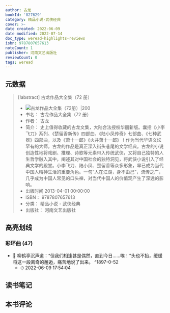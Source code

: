 ```yaml
---
author: 古龙
bookId: '827629'
category: 精品小说-武侠经典
cover: >-
date created: 2022-06-09
date modified: 2022-07-14
doc_type: weread-highlights-reviews
isbn: 9787807657613
noteCount: 1
publisher: 河南文艺出版社
reviewCount: 0
tags: weread
---
```


## 元数据

> [!abstract] 古龙作品大全集（72 册）
> - ![ 古龙作品大全集（72册）|200](https://wfqqreader-1252317822.image.myqcloud.com/cover/629/827629/t7_827629.jpg)
> - 书名： 古龙作品大全集（72 册）
> - 作者： 古龙
> - 简介： 史上值得收藏的古龙文集，大陆合法授权华丽新版。囊括《小李飞刀》系列、《楚留香新传》四部曲、《陆小凤传奇》七部曲、《七种武器》四部曲，以及《萧十一郎》《火并萧十一郎》！作为当代华语文坛罕有的大师，古龙的作品是真正深入街头巷尾的文学经典。古龙的小说创造性地将戏剧、推理、诗歌等元素带入传统武侠，又将自己独特的人生哲学融入其中，阐述其对中国社会的独特洞见，将武侠小说引入了经典文学的殿堂。小李飞刀、陆小凤、楚留香等众多形象，早已成为当代中国人精神生活的重要角色。一句“人在江湖，身不由己”，流传之广，几乎成为中国人常见的口头禅，对当代中国人的价值观产生了深远的影响。
> - 出版时间 2013-04-01 00:00:00
> - ISBN： 9787807657613
> - 分类： 精品小说 - 武侠经典
> - 出版社： 河南文艺出版社

## 高亮划线

### 彩环曲 (47)

- 📌 柳鹤亭沉声道：“但我们相逢甚是偶然，直到今日……唉！”头也不抬，缓缓将这一段离奇的邂逅，痛苦地说了出来。 ^1897-0-52
	- ⏱ 2022-06-09 17:54:04

## 读书笔记

## 本书评论

